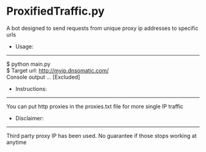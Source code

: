 # ProxifiedTraffic.py
A bot designed to send requests from unique proxy ip addresses to specific urls

* Usage:
------
$ python main.py<br>
$ Target url: http://myip.dnsomatic.com/<br>
Console output ... [Excluded]

* Instructions:
-------------
You can put http proxies in the proxies.txt file for more single IP traffic

* Disclaimer:
-----------
Third party proxy IP has been used. No guarantee if those stops working at anytime
